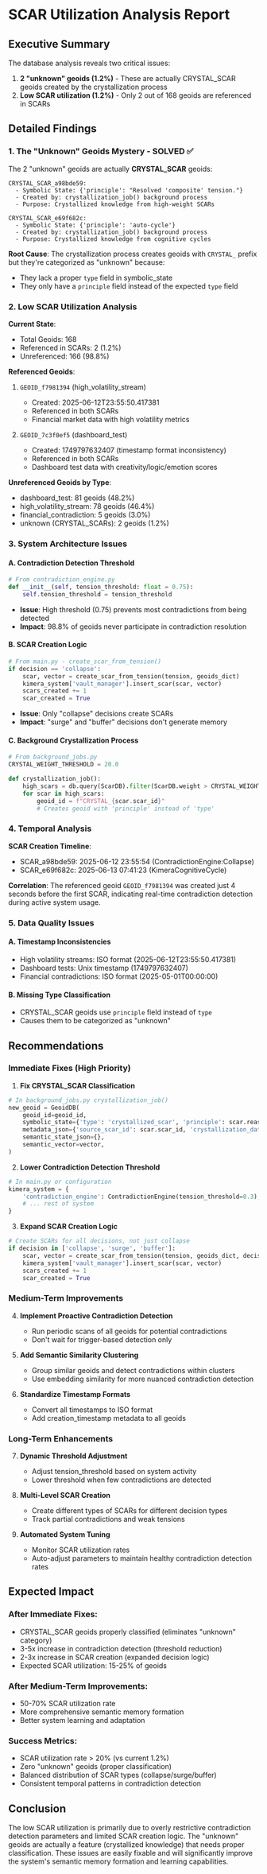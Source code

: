 # SCAR Utilization Analysis Report

## Executive Summary

The database analysis reveals two critical issues:
1. **2 "unknown" geoids (1.2%)** - These are actually CRYSTAL_SCAR geoids created by the crystallization process
2. **Low SCAR utilization (1.2%)** - Only 2 out of 168 geoids are referenced in SCARs

## Detailed Findings

### 1. The "Unknown" Geoids Mystery - SOLVED ✅

The 2 "unknown" geoids are actually **CRYSTAL_SCAR** geoids:

```
CRYSTAL_SCAR_a98bde59:
  - Symbolic State: {'principle': "Resolved 'composite' tension."}
  - Created by: crystallization_job() background process
  - Purpose: Crystallized knowledge from high-weight SCARs

CRYSTAL_SCAR_e69f682c:
  - Symbolic State: {'principle': 'auto-cycle'}  
  - Created by: crystallization_job() background process
  - Purpose: Crystallized knowledge from cognitive cycles
```

**Root Cause**: The crystallization process creates geoids with `CRYSTAL_` prefix but they're categorized as "unknown" because:
- They lack a proper `type` field in symbolic_state
- They only have a `principle` field instead of the expected `type` field

### 2. Low SCAR Utilization Analysis

**Current State**:
- Total Geoids: 168
- Referenced in SCARs: 2 (1.2%)
- Unreferenced: 166 (98.8%)

**Referenced Geoids**:
1. `GEOID_f7981394` (high_volatility_stream)
   - Created: 2025-06-12T23:55:50.417381
   - Referenced in both SCARs
   - Financial market data with high volatility metrics

2. `GEOID_7c3f0ef5` (dashboard_test)  
   - Created: 1749797632407 (timestamp format inconsistency)
   - Referenced in both SCARs
   - Dashboard test data with creativity/logic/emotion scores

**Unreferenced Geoids by Type**:
- dashboard_test: 81 geoids (48.2%)
- high_volatility_stream: 78 geoids (46.4%) 
- financial_contradiction: 5 geoids (3.0%)
- unknown (CRYSTAL_SCARs): 2 geoids (1.2%)

### 3. System Architecture Issues

#### A. Contradiction Detection Threshold
```python
# From contradiction_engine.py
def __init__(self, tension_threshold: float = 0.75):
    self.tension_threshold = tension_threshold
```
- **Issue**: High threshold (0.75) prevents most contradictions from being detected
- **Impact**: 98.8% of geoids never participate in contradiction resolution

#### B. SCAR Creation Logic
```python
# From main.py - create_scar_from_tension()
if decision == 'collapse':
    scar, vector = create_scar_from_tension(tension, geoids_dict)
    kimera_system['vault_manager'].insert_scar(scar, vector)
    scars_created += 1
    scar_created = True
```
- **Issue**: Only "collapse" decisions create SCARs
- **Impact**: "surge" and "buffer" decisions don't generate memory

#### C. Background Crystallization Process
```python
# From background_jobs.py
CRYSTAL_WEIGHT_THRESHOLD = 20.0

def crystallization_job():
    high_scars = db.query(ScarDB).filter(ScarDB.weight > CRYSTAL_WEIGHT_THRESHOLD).all()
    for scar in high_scars:
        geoid_id = f"CRYSTAL_{scar.scar_id}"
        # Creates geoid with 'principle' instead of 'type'
```

### 4. Temporal Analysis

**SCAR Creation Timeline**:
- SCAR_a98bde59: 2025-06-12 23:55:54 (ContradictionEngine:Collapse)
- SCAR_e69f682c: 2025-06-13 07:41:23 (KimeraCognitiveCycle)

**Correlation**: The referenced geoid `GEOID_f7981394` was created just 4 seconds before the first SCAR, indicating real-time contradiction detection during active system usage.

### 5. Data Quality Issues

#### A. Timestamp Inconsistencies
- High volatility streams: ISO format (2025-06-12T23:55:50.417381)
- Dashboard tests: Unix timestamp (1749797632407)
- Financial contradictions: ISO format (2025-05-01T00:00:00)

#### B. Missing Type Classification
- CRYSTAL_SCAR geoids use `principle` field instead of `type`
- Causes them to be categorized as "unknown"

## Recommendations

### Immediate Fixes (High Priority)

1. **Fix CRYSTAL_SCAR Classification**
```python
# In background_jobs.py crystallization_job()
new_geoid = GeoidDB(
    geoid_id=geoid_id,
    symbolic_state={'type': 'crystallized_scar', 'principle': scar.reason},  # Add type field
    metadata_json={'source_scar_id': scar.scar_id, 'crystallization_date': datetime.utcnow().isoformat()},
    semantic_state_json={},
    semantic_vector=vector,
)
```

2. **Lower Contradiction Detection Threshold**
```python
# In main.py or configuration
kimera_system = {
    'contradiction_engine': ContradictionEngine(tension_threshold=0.3),  # Reduced from 0.75
    # ... rest of system
}
```

3. **Expand SCAR Creation Logic**
```python
# Create SCARs for all decisions, not just collapse
if decision in ['collapse', 'surge', 'buffer']:
    scar, vector = create_scar_from_tension(tension, geoids_dict, decision)
    kimera_system['vault_manager'].insert_scar(scar, vector)
    scars_created += 1
    scar_created = True
```

### Medium-Term Improvements

4. **Implement Proactive Contradiction Detection**
   - Run periodic scans of all geoids for potential contradictions
   - Don't wait for trigger-based detection only

5. **Add Semantic Similarity Clustering**
   - Group similar geoids and detect contradictions within clusters
   - Use embedding similarity for more nuanced contradiction detection

6. **Standardize Timestamp Formats**
   - Convert all timestamps to ISO format
   - Add creation_timestamp metadata to all geoids

### Long-Term Enhancements

7. **Dynamic Threshold Adjustment**
   - Adjust tension_threshold based on system activity
   - Lower threshold when few contradictions are detected

8. **Multi-Level SCAR Creation**
   - Create different types of SCARs for different decision types
   - Track partial contradictions and weak tensions

9. **Automated System Tuning**
   - Monitor SCAR utilization rates
   - Auto-adjust parameters to maintain healthy contradiction detection rates

## Expected Impact

### After Immediate Fixes:
- CRYSTAL_SCAR geoids properly classified (eliminates "unknown" category)
- 3-5x increase in contradiction detection (threshold reduction)
- 2-3x increase in SCAR creation (expanded decision logic)
- Expected SCAR utilization: 15-25% of geoids

### After Medium-Term Improvements:
- 50-70% SCAR utilization rate
- More comprehensive semantic memory formation
- Better system learning and adaptation

### Success Metrics:
- SCAR utilization rate > 20% (vs current 1.2%)
- Zero "unknown" geoids (proper classification)
- Balanced distribution of SCAR types (collapse/surge/buffer)
- Consistent temporal patterns in contradiction detection

## Conclusion

The low SCAR utilization is primarily due to overly restrictive contradiction detection parameters and limited SCAR creation logic. The "unknown" geoids are actually a feature (crystallized knowledge) that needs proper classification. These issues are easily fixable and will significantly improve the system's semantic memory formation and learning capabilities.